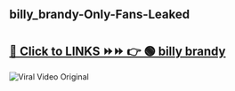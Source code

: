 
 ## billy_brandy-Only-Fans-Leaked

# <h2><a href="https://clipsfans.com/billy_brandy&ref=git">🔗 Click to LINKS ⏩⏩ 👉 🟢 billy brandy </a></h2>

<a href="https://clipsfans.com/billy_brandy&ref=git" rel="nofollow" data-target="animated-image.originalLink"><img src="https://i.ibb.co.com/xMMVF88/686577567.gif" alt="Viral Video Original" style="max-width: 100%; display: inline-block;" data-target="animated-image.originalImage"></a>
